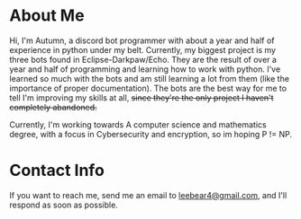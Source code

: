 # About Me
Hi, I'm Autumn, a discord bot programmer with about a year and half of experience in python under my belt. Currently, my biggest project is my three bots found in Eclipse-Darkpaw/Echo. They are the result of over a year and half of programming and learning how to work with python. I've learned so much with the bots and am still learning a lot from them (like the importance of proper documentation). The bots are the best way for me to tell I'm improving my skills at all, ~~since they're the only project I haven't completely abandoned.~~

Currently, I'm working towards A computer science and mathematics degree, with a focus in Cybersecurity and encryption, so im hoping P != NP. 

# Contact Info
If you want to reach me, send me an email to leebear4@gmail.com, and I'll respond as soon as possible.

<!---
- 👋 Hi, I’m @Eclipse-Darkpaw
- 👀 I’m interested in discord bot programming
- 🌱 I’m currently learning the discord API, and working on my Computer science degree
- 💞️ I’m looking to collaborate on nothing right now. 
- 📫 How to reach me ... we're working on that


Eclipse-Darkpaw/Eclipse-Darkpaw is a ✨ special ✨ repository because its `README.md` (this file) appears on your GitHub profile.
You can click the Preview link to take a look at your changes.
--->
